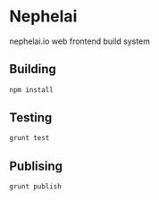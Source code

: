 # Nephelai
nephelai.io web frontend build system

## Building
```bash
npm install
```

## Testing
```bash
grunt test
```

## Publising
```bash
grunt publish
```
